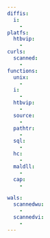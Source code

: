 ```yaml
---
diffis:
  i:
    -
platfs:
  htbvip:
    -
curls:
  scanned:
    -
functions:
  unix:
    -
  i:
    -
  htbvip:
    -
  source:
    -
  pathtr:
    -
  sql:
    -
  hc:
    -
  maldll:
    -
  cap:
    -

wals:
  scannedwu:
    -
  scannedvi:
    -
---
```

